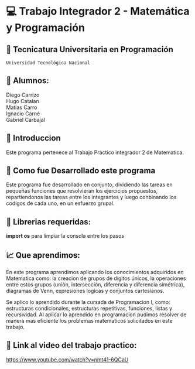 # 💻 Trabajo Integrador 2 - Matemática y Programación 

## 📂 Tecnicatura Universitaria en Programación
    Universidad Tecnológica Nacional

## 👤 Alumnos:
Diego Carrizo <br/>
Hugo Catalan <br/>
Matias Carro <br/>
Ignacio Carné <br/>
Gabriel Carbajal <br/>



## 📌 Introduccion

Este programa pertenece al Trabajo Practico integrador 2 de Matematica. 

## 💾 Como fue Desarrollado este programa

Este programa fue desarrollado en conjunto, dividiendo las tareas en pequeñas funciones que resolvieran los ejercicios propuestos, repartiendonos las tareas entre los integrantes y luego conbinando los codigos de cada uno, en un esfuerzo grupal. 

## 📕 Librerias requeridas:

__import os__
para limpiar la consola entre los pasos


## 📈 Que aprendimos:
En este programa aprendimos aplicando los conocimientos adquiridos en Matematica como:
la creacion de grupos de dígitos únicos, la operaciones entre estos grupos (unión, intersección, diferencia y diferencia simétrica), diagramas de Venn, expresiones logicas y conjuntos cartesianos.

Se aplico lo aprendido durante la cursada de Programacion I, como: estructuras condicionales, estructuras repetitivas, funciones,  listas y recursividad.
Al aplicar lo aprendido en programacion pudimos resolver de manera mas eficiente los problemas matematicos solicitados en este trabajo.

## 🔗 Link al video del trabajo practico:
https://www.youtube.com/watch?v=nmt41-6QCaU



